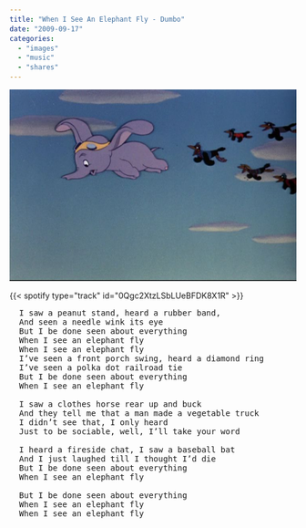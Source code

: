 ```yaml
---
title: "When I See An Elephant Fly - Dumbo"
date: "2009-09-17"
categories:
  - "images"
  - "music"
  - "shares"
---
```


![](tumblr_konx5jdrGP1qzl19so1_1280.jpg)

{{< spotify type="track" id="0Qgc2XtzLSbLUeBFDK8X1R" >}}

<pre>
  I saw a peanut stand, heard a rubber band,
  And seen a needle wink its eye
  But I be done seen about everything
  When I see an elephant fly
  When I see an elephant fly
  I’ve seen a front porch swing, heard a diamond ring
  I’ve seen a polka dot railroad tie
  But I be done seen about everything
  When I see an elephant fly

  I saw a clothes horse rear up and buck
  And they tell me that a man made a vegetable truck
  I didn’t see that, I only heard
  Just to be sociable, well, I’ll take your word

  I heard a fireside chat, I saw a baseball bat
  And I just laughed till I thought I’d die
  But I be done seen about everything
  When I see an elephant fly

  But I be done seen about everything
  When I see an elephant fly
  When I see an elephant fly
</pre>